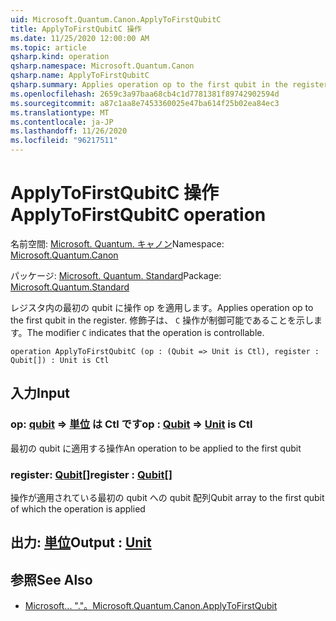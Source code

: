 ```yaml
---
uid: Microsoft.Quantum.Canon.ApplyToFirstQubitC
title: ApplyToFirstQubitC 操作
ms.date: 11/25/2020 12:00:00 AM
ms.topic: article
qsharp.kind: operation
qsharp.namespace: Microsoft.Quantum.Canon
qsharp.name: ApplyToFirstQubitC
qsharp.summary: Applies operation op to the first qubit in the register. The modifier `C` indicates that the operation is controllable.
ms.openlocfilehash: 2659c3a97baa68cb4c1d7781381f89742902594d
ms.sourcegitcommit: a87c1aa8e7453360025e47ba614f25b02ea84ec3
ms.translationtype: MT
ms.contentlocale: ja-JP
ms.lasthandoff: 11/26/2020
ms.locfileid: "96217511"
---
```

# <a name="applytofirstqubitc-operation"></a><span data-ttu-id="211fa-102">ApplyToFirstQubitC 操作</span><span class="sxs-lookup"><span data-stu-id="211fa-102">ApplyToFirstQubitC operation</span></span>

<span data-ttu-id="211fa-103">名前空間: [Microsoft. Quantum. キャノン](xref:Microsoft.Quantum.Canon)</span><span class="sxs-lookup"><span data-stu-id="211fa-103">Namespace: [Microsoft.Quantum.Canon](xref:Microsoft.Quantum.Canon)</span></span>

<span data-ttu-id="211fa-104">パッケージ: [Microsoft. Quantum. Standard](https://nuget.org/packages/Microsoft.Quantum.Standard)</span><span class="sxs-lookup"><span data-stu-id="211fa-104">Package: [Microsoft.Quantum.Standard](https://nuget.org/packages/Microsoft.Quantum.Standard)</span></span>


<span data-ttu-id="211fa-105">レジスタ内の最初の qubit に操作 op を適用します。</span><span class="sxs-lookup"><span data-stu-id="211fa-105">Applies operation op to the first qubit in the register.</span></span>
<span data-ttu-id="211fa-106">修飾子は、 `C` 操作が制御可能であることを示します。</span><span class="sxs-lookup"><span data-stu-id="211fa-106">The modifier `C` indicates that the operation is controllable.</span></span>

```qsharp
operation ApplyToFirstQubitC (op : (Qubit => Unit is Ctl), register : Qubit[]) : Unit is Ctl
```


## <a name="input"></a><span data-ttu-id="211fa-107">入力</span><span class="sxs-lookup"><span data-stu-id="211fa-107">Input</span></span>

### <a name="op--qubit--unit--is-ctl"></a><span data-ttu-id="211fa-108">op: [qubit](xref:microsoft.quantum.lang-ref.qubit) => [単位](xref:microsoft.quantum.lang-ref.unit)  は Ctl です</span><span class="sxs-lookup"><span data-stu-id="211fa-108">op : [Qubit](xref:microsoft.quantum.lang-ref.qubit) => [Unit](xref:microsoft.quantum.lang-ref.unit)  is Ctl</span></span>

<span data-ttu-id="211fa-109">最初の qubit に適用する操作</span><span class="sxs-lookup"><span data-stu-id="211fa-109">An operation to be applied to the first qubit</span></span>


### <a name="register--qubit"></a><span data-ttu-id="211fa-110">register: [Qubit](xref:microsoft.quantum.lang-ref.qubit)[]</span><span class="sxs-lookup"><span data-stu-id="211fa-110">register : [Qubit](xref:microsoft.quantum.lang-ref.qubit)[]</span></span>

<span data-ttu-id="211fa-111">操作が適用されている最初の qubit への qubit 配列</span><span class="sxs-lookup"><span data-stu-id="211fa-111">Qubit array to the first qubit of which the operation is applied</span></span>



## <a name="output--unit"></a><span data-ttu-id="211fa-112">出力: [単位](xref:microsoft.quantum.lang-ref.unit)</span><span class="sxs-lookup"><span data-stu-id="211fa-112">Output : [Unit](xref:microsoft.quantum.lang-ref.unit)</span></span>



## <a name="see-also"></a><span data-ttu-id="211fa-113">参照</span><span class="sxs-lookup"><span data-stu-id="211fa-113">See Also</span></span>

- [<span data-ttu-id="211fa-114">Microsoft... "."。</span><span class="sxs-lookup"><span data-stu-id="211fa-114">Microsoft.Quantum.Canon.ApplyToFirstQubit</span></span>](xref:Microsoft.Quantum.Canon.ApplyToFirstQubit)
